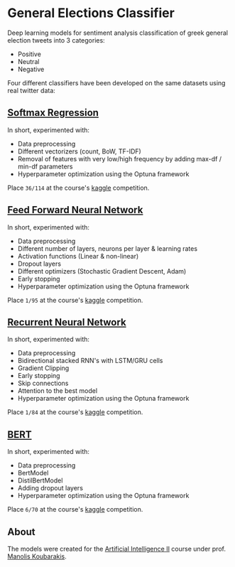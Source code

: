 # General Elections Classifier

Deep learning models for sentiment analysis classification of greek general election tweets into 3 categories:
- Positive
- Neutral
- Negative

Four different classifiers have been developed on the same datasets using real twitter data:

## [Softmax Regression](https://github.com/pavlosdais/NLP/blob/main/SoftmaxRegression)
In short, experimented with:

- Data preprocessing
- Different vectorizers (count, BoW, TF-IDF)
- Removal of features with very low/high frequency by adding max-df / min-df parameters
- Hyperparameter optimization using the Optuna framework

Place `36/114` at the course's [kaggle](https://www.kaggle.com/competitions/ys19-2023-assignment-1/leaderboard) competition.

## [Feed Forward Neural Network](https://github.com/pavlosdais/NLP/blob/main/FFNN)
In short, experimented with:

- Data preprocessing
- Different number of layers, neurons per layer & learning rates
- Activation functions (Linear & non-linear)
- Dropout layers
- Different optimizers (Stochastic Gradient Descent, Adam)
- Early stopping
- Hyperparameter optimization using the Optuna framework


Place `1/95` at the course's [kaggle](https://www.kaggle.com/competitions/ys19-2023-assignment-2/leaderboard) competition.

## [Recurrent Neural Network](https://github.com/pavlosdais/NLP/blob/main/RNN)
In short, experimented with:

- Data preprocessing
- Bidirectional stacked RNN's with LSTM/GRU cells
- Gradient Clipping
- Early stopping
- Skip connections
- Attention to the best model
- Hyperparameter optimization using the Optuna framework

Place `1/84` at the course's [kaggle](https://www.kaggle.com/competitions/ys19-2023-assignment-3/leaderboard) competition.

## [BERT](https://github.com/pavlosdais/NLP/blob/main/BERT)
In short, experimented with:

- Data preprocessing
- BertModel
- DistilBertModel
- Adding dropout layers
- Hyperparameter optimization using the Optuna framework

Place `6/70` at the course's [kaggle](https://www.kaggle.com/competitions/ys19-2023-assignment-4a/leaderboard) competition.

## About
The models were created for the [Artificial Intelligence II](https://www.di.uoa.gr/en/studies/undergraduate/805) course under prof. [Manolis Koubarakis](https://cgi.di.uoa.gr/~koubarak/).

